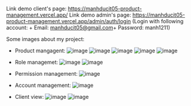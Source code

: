 Link demo client's page: https://manhducit05-product-management.vercel.app/  Link demo admin's page: https://manhducit05-product-management.vercel.app/admin/auth/login (Login with following account: + Email: manhducit05@gmail.com+ Password: manh1211)

Some images about my project: 
- Product mangagent: 
![image](https://github.com/user-attachments/assets/5be7e5e7-1842-4172-a0de-843594805871)
![image](https://github.com/user-attachments/assets/2a0420c4-6769-4afd-9b43-a9afb09f28b5)
![image](https://github.com/user-attachments/assets/bfcaa302-1847-4e87-b011-4c436f990016)
![image](https://github.com/user-attachments/assets/a1def561-9d31-4bb3-89cd-500688888fe7)
![image](https://github.com/user-attachments/assets/5d85874f-bddf-44f5-b0b3-797f63acdeb3)

- Role managemet:
![image](https://github.com/user-attachments/assets/04df909a-7bb5-43e6-80f4-5f449df64661)
![image](https://github.com/user-attachments/assets/f087713f-38d6-463a-a17d-5594fe359a70)

- Permission management:
  ![image](https://github.com/user-attachments/assets/0c6d6edc-978b-42dc-96f3-b7db1a329f03)
- Account management: 
  ![image](https://github.com/user-attachments/assets/e953e293-9925-49af-9272-1714272ac130)

- Client view:
  ![image](https://github.com/user-attachments/assets/3897adb5-d0b2-402b-b422-48417f78eeee)
  ![image](https://github.com/user-attachments/assets/6960d0e8-0e0e-4308-9a5b-a12eb63db675)


